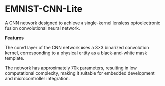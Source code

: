# EMNIST-CNN-Lite
A CNN network designed to achieve a single-kernel lensless optoelectronic fusion convolutional neural network.

****Features****

The conv1 layer of the CNN network uses a 3×3 binarized convolution kernel, corresponding to a physical entity as a black-and-white mask template.  

The network has approximately 70k parameters, resulting in low computational complexity, making it suitable for embedded development and microcontroller integration.
